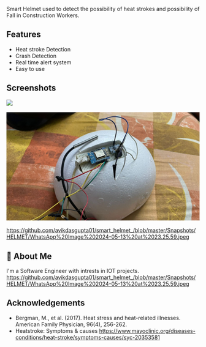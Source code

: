 Smart Helmet used to detect the possibility of heat strokes and possibility of Fall in Construction Workers.
## Features

- Heat stroke Detection
- Crash Detection
- Real time alert system
- Easy to use
  
## Screenshots

![]([https://drive.google.com/file/d/1lnBNKZZmzMJbYA_PjkTRPlOgxcrVtMMI/view?usp=drive_link](https://github.com/avikdasgupta01/smart_helmet_/blob/master/Snapshots/HELMET/WhatsApp%20Image%202024-05-13%20at%2023.25.59.jpeg))

![App Screenshot](https://github.com/avikdasgupta01/smart_helmet_/blob/master/Snapshots/HELMET/WhatsApp%20Image%202024-05-13%20at%2023.25.59.jpeg)

https://github.com/avikdasgupta01/smart_helmet_/blob/master/Snapshots/HELMET/WhatsApp%20Image%202024-05-13%20at%2023.25.59.jpeg
## 🚀 About Me
I'm a Software Engineer with intrests in IOT projects.
https://github.com/avikdasgupta01/smart_helmet_/blob/master/Snapshots/HELMET/WhatsApp%20Image%202024-05-13%20at%2023.25.59.jpeg

## Acknowledgements

 - Bergman, M., et al. (2017). Heat stress and heat-related illnesses. American Family Physician, 96(4), 256-262.
 - Heatstroke: Symptoms & causes https://www.mayoclinic.org/diseases-conditions/heat-stroke/symptoms-causes/syc-20353581

